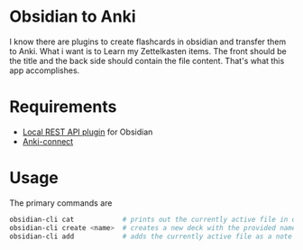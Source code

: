 # Obsidian to Anki
I know there are plugins to create flashcards in obsidian and transfer them to Anki. What i want is to Learn my Zettelkasten items. The front should be the title and the back side should contain the file content. That's what this app accomplishes.

# Requirements
- [Local REST API plugin](https://github.com/coddingtonbear/obsidian-local-rest-api) for Obsidian
- [Anki-connect](https://git.sr.ht/~foosoft/anki-connect)

# Usage
The primary commands are
```bash
obsidian-cli cat            # prints out the currently active file in obsidian
obsidian-cli create <name>  # creates a new deck with the provided name in anki
obsidian-cli add            # adds the currently active file as a note in anki
```